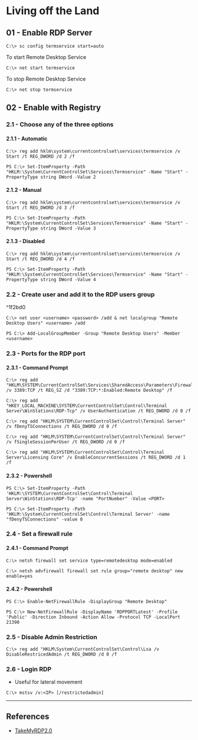 # Living off the Land

## 01 - Enable RDP Server

`C:\> sc config termservice start=auto`

To start Remote Desktop Service

`C:\> net start termservice`

To stop Remote Desktop Service

`C:\> net stop termservice`

## 02 - Enable with Registry

### 2.1 - Choose any of the three options

#### 2.1.1 - Automatic

```
C:\> reg add hklm\system\currentcontrolset\services\termservice /v Start /t REG_DWORD /d 2 /f

PS C:\> Set-ItemProperty -Path "HKLM:\System\CurrentControlSet\Services\Termservice" -Name "Start" -PropertyType string DWord -Value 2
```

#### 2.1.2 - Manual

```
C:\> reg add hklm\system\currentcontrolset\services\termservice /v Start /t REG_DWORD /d 3 /f

PS C:\> Set-ItemProperty -Path "HKLM:\System\CurrentControlSet\Services\Termservice" -Name "Start" -PropertyType string DWord -Value 3
```

#### 2.1.3 - Disabled

```
C:\> reg add hklm\system\currentcontrolset\services\termservice /v Start /t REG_DWORD /d 4 /f

PS C:\> Set-ItemProperty -Path "HKLM:\System\CurrentControlSet\Services\Termservice" -Name "Start" -PropertyType string DWord -Value 4
```

### 2.2 - Create user and add it to the RDP users group

^1f2bd0

`C:\> net user <username> <password> /add & net localgroup "Remote Desktop Users" <username> /add`

`PS C:\> Add-LocalGroupMember -Group "Remote Desktop Users" -Member <username>`

### 2.3 - Ports for the RDP port

#### 2.3.1 - Command Prompt

```
C:\> reg add "HKLM\SYSTEM\CurrentControlSet\Services\SharedAccess\Parameters\FirewallPolicy\StandardProfile\GloballyOpenPorts\List" /v 3389:TCP /t REG_SZ /d "3389:TCP:*:Enabled:Remote Desktop" /f

C:\> reg add "HKEY_LOCAL_MACHINE\SYSTEM\CurrentControlSet\Control\Terminal Server\WinStations\RDP-Tcp" /v UserAuthentication /t REG_DWORD /d 0 /f

C:\> reg add "HKLM\SYSTEM\CurrentControlSet\Control\Terminal Server" /v fDenyTSConnections /t REG_DWORD /d 0 /f

C:\> reg add "HKLM\SYSTEM\CurrentControlSet\Control\Terminal Server" /v fSingleSessionPerUser /t REG_DWORD /d 0 /f

C:\> reg add "HKLM\SYSTEM\CurrentControlSet\Control\Terminal Server\Licensing Core" /v EnableConcurrentSessions /t REG_DWORD /d 1 /f
```

#### 2.3.2 - Powershell

```
PS C:\> Set-ItemProperty -Path 'HKLM:\SYSTEM\CurrentControlSet\Control\Terminal Server\WinStations\RDP-Tcp' -name "PortNumber" -Value <PORT>

PS C:\> Set-ItemProperty -Path 'HKLM:\System\CurrentControlSet\Control\Terminal Server' -name "fDenyTSConnections" -value 0
```

### 2.4 - Set a firewall rule

#### 2.4.1 - Command Prompt

```
C:\> netsh firewall set service type=remotedesktop mode=enabled

C:\> netsh advfirewall firewall set rule group="remote desktop" new enable=yes
```

#### 2.4.2 - Powershell

```
PS C:\> Enable-NetFirewallRule -DisplayGroup "Remote Desktop"

PS C:\> New-NetFirewallRule -DisplayName 'RDPPORTLatest' -Profile 'Public' -Direction Inbound -Action Allow -Protocol TCP -LocalPort 21390
```

### 2.5 - Disable Admin Restriction

`C:\> reg add "HKLM\System\CurrentControlSet\Control\Lsa /v DisableRestricedAdmin /t REG_DWORD /d 0 /f`

### 2.6 - Login RDP

- Useful for lateral movement

`C:\> mstsv /v:<IP> [/restrictedadmin]`

---
## References

- [TakeMyRDP2.0](https://github.com/nocerainfosec/TakeMyRDP2.0)